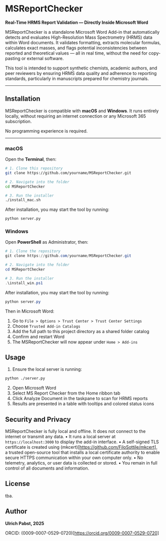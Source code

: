# MSReportChecker

**Real-Time HRMS Report Validation — Directly Inside Microsoft Word**

MSReportChecker is a standalone Microsoft Word Add-in that automatically detects and evaluates High-Resolution Mass Spectrometry (HRMS) data within Word documents.
It validates formatting, extracts molecular formulas, calculates exact masses, and flags potential inconsistencies between reported and theoretical values — all in real time, without the need for copy-pasting or external software.

This tool is intended to support synthetic chemists, academic authors, and peer reviewers by ensuring HRMS data quality and adherence to reporting standards, particularly in manuscripts prepared for chemistry journals.

---

## Installation

MSReportChecker is compatible with **macOS** and **Windows**. It runs entirely locally, without requiring an internet connection or any Microsoft 365 subscription.

No programming experience is required.

---

### macOS

Open the **Terminal**, then:

```bash
# 1. Clone this repository
git clone https://github.com/yourname/MSReportChecker.git

# 2. Navigate into the folder
cd MSReportChecker

# 3. Run the installer
./install_mac.sh
```
After installation, you may start the tool by running:
```bash
python server.py
```

### Windows

Open **PowerShell** as Administrator, then:

```powershell
# 1. Clone the repository
git clone https://github.com/yourname/MSReportChecker.git

# 2. Navigate into the folder
cd MSReportChecker

# 3. Run the installer
.\install_win.ps1
```
After installation, you may start the tool by running:
```powershell
python server.py
```

Then in Microsoft Word:
1.	Go to `File > Options > Trust Center > Trust Center Settings`
2.	Choose `Trusted Add-in Catalogs`
3.	Add the full path to this project directory as a shared folder catalog
4.	Confirm and restart Word
5.	The MSReportChecker will now appear under `Home > Add-ins`


## Usage

1.  Ensure the local server is running:
```bash
python ./server.py
```
2.	Open Microsoft Word
3.	Select MS Report Checker from the Home ribbon tab
4.	Click Analyze Document in the taskpane to scan for HRMS reports
5.	Results are presented in a table with tooltips and colored status icons

## Security and Privacy

MSReportChecker is fully local and offline. It does not connect to the internet or transmit any data.
	•	It runs a local server at `https://localhost:3000` to display the add-in interface.
	•	A self-signed TLS certificate is created using (mkcert)[https://github.com/FiloSottile/mkcert], a trusted open-source tool that installs a local certificate authority to enable secure HTTPS communication within your own computer only.
	•	No telemetry, analytics, or user data is collected or stored.
	•	You remain in full control of all documents and information.

## License

tba.

## Author

**Ulrich Pabst, 2025**

ORCID: (0009-0007-0529-0720)[https://orcid.org/0009-0007-0529-0720]








